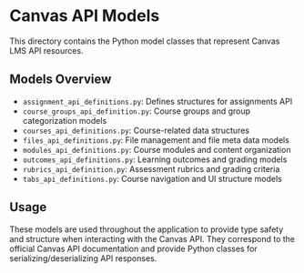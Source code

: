 # Canvas API Models

This directory contains the Python model classes that represent Canvas LMS API resources.

## Models Overview

- `assignment_api_definitions.py`: Defines structures for assignments API
- `course_groups_api_definition.py`: Course groups and group categorization models
- `courses_api_definitions.py`: Course-related data structures
- `files_api_definitions.py`: File management and file meta data models
- `modules_api_definitions.py`: Course modules and content organization
- `outcomes_api_definitions.py`: Learning outcomes and grading models
- `rubrics_api_definition.py`: Assessment rubrics and grading criteria
- `tabs_api_definitions.py`: Course navigation and UI structure models

## Usage

These models are used throughout the application to provide type safety and structure when interacting with the Canvas API. They correspond to the official Canvas API documentation and provide Python classes for serializing/deserializing API responses.
